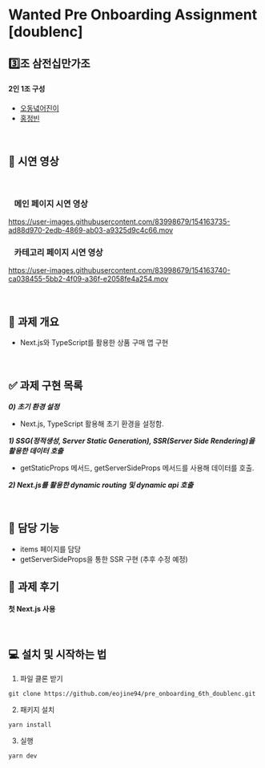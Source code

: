 # Wanted Pre Onboarding Assignment [doublenc]

## 3️⃣조 삼전십만가조

#### 2인 1조 구성

- [오동녘어진이](https://github.com/eojine94)
- [홍정빈](https://github.com/tohjbin2)

<br>

## 🚀 시연 영상

<br>

### &nbsp;&nbsp;&nbsp;메인 페이지 시연 영상
https://user-images.githubusercontent.com/83998679/154163735-ad88d970-2edb-4869-ab03-a9325d9c4c66.mov

### &nbsp;&nbsp;&nbsp;카테고리 페이지 시연 영상
https://user-images.githubusercontent.com/83998679/154163740-ca038455-5bb2-4f09-a36f-e2058fe4a254.mov

<br>

## 🥑 과제 개요

- Next.js와 TypeScript를 활용한 상품 구매 앱 구현

<br>

## ✅ 과제 구현 목록

**_0) 초기 환경 설정_**

- Next.js, TypeScript 활용해 초기 환경을 설정함.

**_1) SSG(정적생성, Server Static Generation), SSR(Server Side Rendering)을 활용한 데이터 호출_**

- getStaticProps 메서드, getServerSideProps 메서드를 사용해 데이터를 호출.

**_2) Next.js를 활용한 dynamic routing 및 dynamic api 호출_**

<br>

## 🤚 담당 기능

- items 페이지를 담당
- getServerSideProps을 통한 SSR 구현 (추후 수정 예정)

## 💬 과제 후기

#### 첫 Next.js 사용

<br>

## 💻 설치 및 시작하는 법

1. 파일 클론 받기

```
git clone https://github.com/eojine94/pre_onboarding_6th_doublenc.git
```

2. 패키지 설치

```
yarn install
```

3. 실행

```
yarn dev
```

